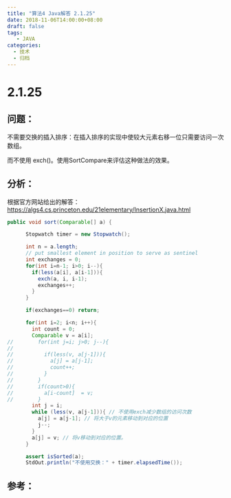 ```yaml
---
title: "算法4 Java解答 2.1.25"
date: 2018-11-06T14:00:00+08:00
draft: false
tags:
   - JAVA
categories:
  - 技术
  - 归档
---
```



# 2.1.25

## 问题：

不需要交换的插入排序：在插入排序的实现中使较大元素右移一位只需要访问一次数组。

而不使用 exch()。使用SortCompare来评估这种做法的效果。


## 分析：

根据官方网站给出的解答：
https://algs4.cs.princeton.edu/21elementary/InsertionX.java.html

```java
public void sort(Comparable[] a) {

      Stopwatch timer = new Stopwatch();

      int n = a.length;
      // put smallest element in position to serve as sentinel
      int exchanges = 0;
      for(int i=n-1; i>0; i--){
        if(less(a[i], a[i-1])){
          exch(a, i, i-1);
          exchanges++;
        }
      }

      if(exchanges==0) return;

      for(int i=2; i<n; i++){
        int count = 0;
        Comparable v = a[i];
//        for(int j=i; j>0; j--){
//
//          if(less(v, a[j-1])){
//            a[j] = a[j-1];
//            count++;
//          }
//        }
//        if(count>0){
//          a[i-count]  = v;
//        }
        int j = i;
        while (less(v, a[j-1])){ // 不使用exch减少数组的访问次数
          a[j] = a[j-1]; // 将大于v的元素移动到对应的位置
          j--;
        }
        a[j] = v; // 将v移动到对应的位置。
      }

      assert isSorted(a);
      StdOut.println("不使用交换：" + timer.elapsedTime());

```

## 参考：

